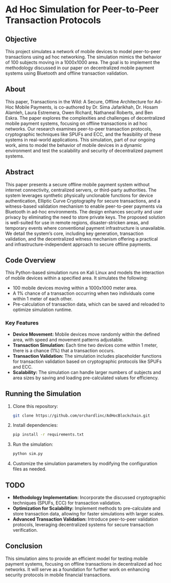 # Ad Hoc Simulation for Peer-to-Peer Transaction Protocols

## Objective
This project simulates a network of mobile devices to model peer-to-peer transactions using ad hoc networking. The simulation mimics the behavior of 100 subjects moving in a 1000x1000 area. The goal is to implement the methodology discussed in our paper on decentralized mobile payment systems using Bluetooth and offline transaction validation.

## About
This paper, Transactions in the Wild: A Secure, Offline Architecture for Ad-Hoc Mobile Payments, is co-authored by Dr. Sima Jafarikhah, Dr. Hosam Alamleh, Laura Estremera, Owen Richard, Nathaneal Roberts, and Ben Eskra. The paper explores the complexities and challenges of decentralized mobile payment systems, focusing on offline transactions in ad hoc networks. Our research examines peer-to-peer transaction protocols, cryptographic techniques like SPUFs and ECC, and the feasibility of these systems in real-world applications. This simulation, part of our ongoing work, aims to model the behavior of mobile devices in a dynamic environment and test the scalability and security of decentralized payment systems.

## Abstract
This paper presents a secure offline mobile payment system without internet connectivity, centralized servers, or third-party authorities. The system leverages synthetic physically unclonable functions for device authentication, Elliptic Curve Cryptography for secure transactions, and a witness-based validation mechanism to enable peer-to-peer payments via Bluetooth in ad-hoc environments. The design enhances security and user privacy by eliminating the need to store private keys. The proposed solution is well-suited for use in remote regions, disaster-stricken areas, and temporary events where conventional payment infrastructure is unavailable. We detail the system’s core, including key generation, transaction validation, and the decentralized witness mechanism offering a practical and infrastructure-independent approach to secure offline payments.

## Code Overview
This Python-based simulation runs on Kali Linux and models the interaction of mobile devices within a specified area. It simulates the following:

- 100 mobile devices moving within a 1000x1000 meter area.
- A 1% chance of a transaction occurring when two individuals come within 1 meter of each other.
- Pre-calculation of transaction data, which can be saved and reloaded to optimize simulation runtime.

### Key Features
- **Device Movement:** Mobile devices move randomly within the defined area, with speed and movement patterns adjustable.
- **Transaction Simulation:** Each time two devices come within 1 meter, there is a chance (1%) that a transaction occurs.
- **Transaction Validation:** The simulation includes placeholder functions for transaction validation based on cryptographic protocols like SPUFs and ECC.
- **Scalability:** The simulation can handle larger numbers of subjects and area sizes by saving and loading pre-calculated values for efficiency.

## Running the Simulation
1. Clone this repository:
   ```bash
   git clone https://github.com/orchardlinc/AdHocBlockchain.git
   ```

2. Install dependencies:
   ```bash
   pip install -r requirements.txt
   ```

3. Run the simulation:
   ```bash
   python sim.py
   ```

4. Customize the simulation parameters by modifying the configuration files as needed.

## TODO
- **Methodology Implementation:** Incorporate the discussed cryptographic techniques (SPUFs, ECC) for transaction validation.
- **Optimization for Scalability:** Implement methods to pre-calculate and store transaction data, allowing for faster simulations with larger scales.
- **Advanced Transaction Validation:** Introduce peer-to-peer validation protocols, leveraging decentralized systems for secure transaction verification.

## Conclusion
This simulation aims to provide an efficient model for testing mobile payment systems, focusing on offline transactions in decentralized ad hoc networks. It will serve as a foundation for further work on enhancing security protocols in mobile financial transactions.
